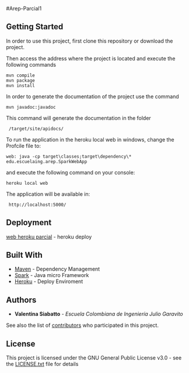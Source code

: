 #Arep-Parcial1
## Getting Started

 In order to use this project, first clone this repository or download the project.

Then access the address where the project is located and execute the following commands

```
mvn compile
mvn package
mvn install
```
In order to generate the documentation of the project use the command 

```
mvn javadoc:javadoc
```
This command will generate the documentation in the folder 
```
 /target/site/apidocs/
 ```

To run the application in the heroku local web in windows, change the Profcile file to:

```
web: java -cp target\classes;target\dependency\* edu.escuelaing.arep.SparkWebApp
```
and execute the following command on your console:

```
heroku local web
```
The application will be available in:

```
 http://localhost:5000/
```

## Deployment

[web heroku parcial](https://arep-parcial1-siabatto.herokuapp.com/) - heroku deploy

## Built With

* [Maven](https://maven.apache.org/) - Dependency Management
* [Spark](http://sparkjava.com/) - Java micro Framework
* [Heroku](https://www.heroku.com/) - Deploy Enviroment



## Authors

* **Valentina Siabatto** - *Escuela Colombiana de Ingeniería Julio Garavito* 

See also the list of [contributors](https://github.com/Siabell/AREP-Parcial1/graphs/contributors) who participated in this project.

## License

This project is licensed under the GNU General Public License v3.0 - see the [LICENSE.txt](LICENSE.txt) file for details
